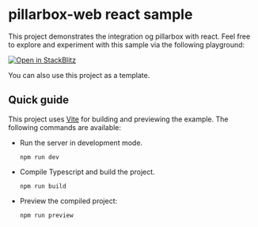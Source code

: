 # pillarbox-web react sample

This project demonstrates the integration og pillarbox with react. Feel free to explore and
experiment with this sample via the following playground:

[![Open in StackBlitz](https://developer.stackblitz.com/img/open_in_stackblitz.svg)][stackblitz]

You can also use this project as a template.

## Quick guide

This project uses [Vite][vite] for building and previewing the example. The following commands are
available:

- Run the server in development mode.
  ```shell
  npm run dev
  ```

- Compile Typescript and build the project.
  ```shell
  npm run build
  ```

- Preview the compiled project:
  ```shell
  npm run preview
  ```

[stackblitz]: https://stackblitz.com/github/srgssr/pillarbox-web-demo/tree/main/samples/react
[vite]: https://vitejs.dev/
